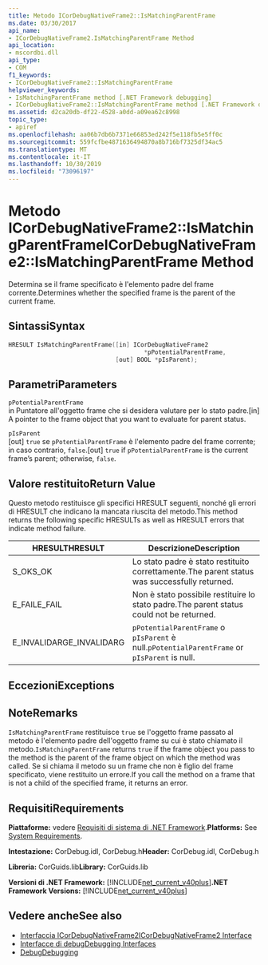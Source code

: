 ```yaml
---
title: Metodo ICorDebugNativeFrame2::IsMatchingParentFrame
ms.date: 03/30/2017
api_name:
- ICorDebugNativeFrame2.IsMatchingParentFrame Method
api_location:
- mscordbi.dll
api_type:
- COM
f1_keywords:
- ICorDebugNativeFrame2::IsMatchingParentFrame
helpviewer_keywords:
- IsMatchingParentFrame method [.NET Framework debugging]
- ICorDebugNativeFrame2::IsMatchingParentFrame method [.NET Framework debugging]
ms.assetid: d2ca20db-df22-4528-a0dd-a09ea62c8998
topic_type:
- apiref
ms.openlocfilehash: aa06b7db6b7371e66853ed242f5e118fb5e5ff0c
ms.sourcegitcommit: 559fcfbe4871636494870a8b716bf7325df34ac5
ms.translationtype: MT
ms.contentlocale: it-IT
ms.lasthandoff: 10/30/2019
ms.locfileid: "73096197"
---
```

# <a name="icordebugnativeframe2ismatchingparentframe-method"></a><span data-ttu-id="49515-102">Metodo ICorDebugNativeFrame2::IsMatchingParentFrame</span><span class="sxs-lookup"><span data-stu-id="49515-102">ICorDebugNativeFrame2::IsMatchingParentFrame Method</span></span>
<span data-ttu-id="49515-103">Determina se il frame specificato è l'elemento padre del frame corrente.</span><span class="sxs-lookup"><span data-stu-id="49515-103">Determines whether the specified frame is the parent of the current frame.</span></span>  
  
## <a name="syntax"></a><span data-ttu-id="49515-104">Sintassi</span><span class="sxs-lookup"><span data-stu-id="49515-104">Syntax</span></span>  
  
```cpp  
HRESULT IsMatchingParentFrame([in] ICorDebugNativeFrame2  
                                      *pPotentialParentFrame,  
                              [out] BOOL *pIsParent);  
```  
  
## <a name="parameters"></a><span data-ttu-id="49515-105">Parametri</span><span class="sxs-lookup"><span data-stu-id="49515-105">Parameters</span></span>  
 `pPotentialParentFrame`  
 <span data-ttu-id="49515-106">in Puntatore all'oggetto frame che si desidera valutare per lo stato padre.</span><span class="sxs-lookup"><span data-stu-id="49515-106">[in] A pointer to the frame object that you want to evaluate for parent status.</span></span>  
  
 `pIsParent`  
 <span data-ttu-id="49515-107">[out] `true` se `pPotentialParentFrame` è l'elemento padre del frame corrente; in caso contrario, `false`.</span><span class="sxs-lookup"><span data-stu-id="49515-107">[out] `true` if `pPotentialParentFrame` is the current frame’s parent; otherwise, `false`.</span></span>  
  
## <a name="return-value"></a><span data-ttu-id="49515-108">Valore restituito</span><span class="sxs-lookup"><span data-stu-id="49515-108">Return Value</span></span>  
 <span data-ttu-id="49515-109">Questo metodo restituisce gli specifici HRESULT seguenti, nonché gli errori di HRESULT che indicano la mancata riuscita del metodo.</span><span class="sxs-lookup"><span data-stu-id="49515-109">This method returns the following specific HRESULTs as well as HRESULT errors that indicate method failure.</span></span>  
  
|<span data-ttu-id="49515-110">HRESULT</span><span class="sxs-lookup"><span data-stu-id="49515-110">HRESULT</span></span>|<span data-ttu-id="49515-111">Descrizione</span><span class="sxs-lookup"><span data-stu-id="49515-111">Description</span></span>|  
|-------------|-----------------|  
|<span data-ttu-id="49515-112">S_OK</span><span class="sxs-lookup"><span data-stu-id="49515-112">S_OK</span></span>|<span data-ttu-id="49515-113">Lo stato padre è stato restituito correttamente.</span><span class="sxs-lookup"><span data-stu-id="49515-113">The parent status was successfully returned.</span></span>|  
|<span data-ttu-id="49515-114">E_FAIL</span><span class="sxs-lookup"><span data-stu-id="49515-114">E_FAIL</span></span>|<span data-ttu-id="49515-115">Non è stato possibile restituire lo stato padre.</span><span class="sxs-lookup"><span data-stu-id="49515-115">The parent status could not be returned.</span></span>|  
|<span data-ttu-id="49515-116">E_INVALIDARG</span><span class="sxs-lookup"><span data-stu-id="49515-116">E_INVALIDARG</span></span>|<span data-ttu-id="49515-117">`pPotentialParentFrame` o `pIsParent` è null.</span><span class="sxs-lookup"><span data-stu-id="49515-117">`pPotentialParentFrame` or `pIsParent` is null.</span></span>|  
  
## <a name="exceptions"></a><span data-ttu-id="49515-118">Eccezioni</span><span class="sxs-lookup"><span data-stu-id="49515-118">Exceptions</span></span>  
  
## <a name="remarks"></a><span data-ttu-id="49515-119">Note</span><span class="sxs-lookup"><span data-stu-id="49515-119">Remarks</span></span>  
 <span data-ttu-id="49515-120">`IsMatchingParentFrame` restituisce `true` se l'oggetto frame passato al metodo è l'elemento padre dell'oggetto frame su cui è stato chiamato il metodo.</span><span class="sxs-lookup"><span data-stu-id="49515-120">`IsMatchingParentFrame` returns `true` if the frame object you pass to the method is the parent of the frame object on which the method was called.</span></span> <span data-ttu-id="49515-121">Se si chiama il metodo su un frame che non è figlio del frame specificato, viene restituito un errore.</span><span class="sxs-lookup"><span data-stu-id="49515-121">If you call the method on a frame that is not a child of the specified frame, it returns an error.</span></span>  
  
## <a name="requirements"></a><span data-ttu-id="49515-122">Requisiti</span><span class="sxs-lookup"><span data-stu-id="49515-122">Requirements</span></span>  
 <span data-ttu-id="49515-123">**Piattaforme:** vedere [Requisiti di sistema di .NET Framework](../../../../docs/framework/get-started/system-requirements.md).</span><span class="sxs-lookup"><span data-stu-id="49515-123">**Platforms:** See [System Requirements](../../../../docs/framework/get-started/system-requirements.md).</span></span>  
  
 <span data-ttu-id="49515-124">**Intestazione:** CorDebug.idl, CorDebug.h</span><span class="sxs-lookup"><span data-stu-id="49515-124">**Header:** CorDebug.idl, CorDebug.h</span></span>  
  
 <span data-ttu-id="49515-125">**Libreria:** CorGuids.lib</span><span class="sxs-lookup"><span data-stu-id="49515-125">**Library:** CorGuids.lib</span></span>  
  
 <span data-ttu-id="49515-126">**Versioni di .NET Framework:** [!INCLUDE[net_current_v40plus](../../../../includes/net-current-v40plus-md.md)]</span><span class="sxs-lookup"><span data-stu-id="49515-126">**.NET Framework Versions:** [!INCLUDE[net_current_v40plus](../../../../includes/net-current-v40plus-md.md)]</span></span>  
  
## <a name="see-also"></a><span data-ttu-id="49515-127">Vedere anche</span><span class="sxs-lookup"><span data-stu-id="49515-127">See also</span></span>

- [<span data-ttu-id="49515-128">Interfaccia ICorDebugNativeFrame2</span><span class="sxs-lookup"><span data-stu-id="49515-128">ICorDebugNativeFrame2 Interface</span></span>](../../../../docs/framework/unmanaged-api/debugging/icordebugnativeframe2-interface.md)
- [<span data-ttu-id="49515-129">Interfacce di debug</span><span class="sxs-lookup"><span data-stu-id="49515-129">Debugging Interfaces</span></span>](../../../../docs/framework/unmanaged-api/debugging/debugging-interfaces.md)
- [<span data-ttu-id="49515-130">Debug</span><span class="sxs-lookup"><span data-stu-id="49515-130">Debugging</span></span>](../../../../docs/framework/unmanaged-api/debugging/index.md)
